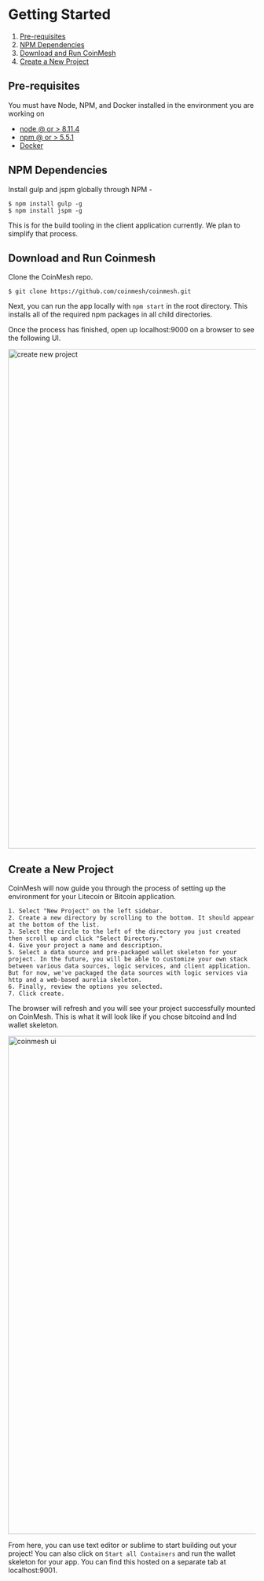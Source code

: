 # Getting Started

1. [Pre-requisites](#pre-requisites)
1. [NPM Dependencies](#npm-dependencies)
1. [Download and Run CoinMesh](#download-and-run-coinmesh)
1. [Create a New Project](#create-a-new-project)

## Pre-requisites

You must have Node, NPM, and Docker installed in the environment you are working on

- [node @ or > 8.11.4](https://nodejs.org/en/)
- [npm @ or > 5.5.1](https://nodejs.org/en/)
- [Docker](https://www.docker.com/products/docker-desktop)

## NPM Dependencies

Install gulp and jspm globally through NPM -

```
$ npm install gulp -g
$ npm install jspm -g
```

This is for the build tooling in the client application currently.  We plan  to simplify that process.

## Download and Run Coinmesh

Clone the CoinMesh repo.
```
$ git clone https://github.com/coinmesh/coinmesh.git
```

Next, you can run the app locally with `npm start` in the root directory.  This installs all of the required npm packages in all child directories.

Once the process has finished, open up localhost:9000 on a browser to see the following UI.

<img width="1015" alt="create new project" src="https://user-images.githubusercontent.com/32662508/47314477-a0212d00-d5f6-11e8-9b8a-dfb0fdaf0e9c.png">

## Create a New Project

CoinMesh will now guide you through the process of setting up the environment for your Litecoin or Bitcoin application.
```
1. Select "New Project" on the left sidebar.
2. Create a new directory by scrolling to the bottom. It should appear at the bottom of the list.
3. Select the circle to the left of the directory you just created then scroll up and click "Select Directory."
4. Give your project a name and description.
5. Select a data source and pre-packaged wallet skeleton for your project. In the future, you will be able to customize your own stack between various data sources, logic services, and client application.  But for now, we've packaged the data sources with logic services via http and a web-based aurelia skeleton.
6. Finally, review the options you selected.
7. Click create.
```
The browser will refresh and you will see your project successfully mounted on CoinMesh.  This is what it will look like if you chose bitcoind and lnd wallet skeleton.

<img width="1012" alt="coinmesh ui" src="https://user-images.githubusercontent.com/32662508/47314687-3a817080-d5f7-11e8-81c6-258939285086.png">

From here, you can use text editor or sublime to start building out your project!  You can also click on `Start all Containers` and run the wallet skeleton for your app.  You can find this hosted on a separate tab at localhost:9001.


